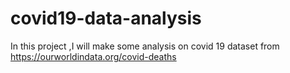 # covid19-data-analysis

In this project ,I will make some analysis on covid 19 dataset from https://ourworldindata.org/covid-deaths
